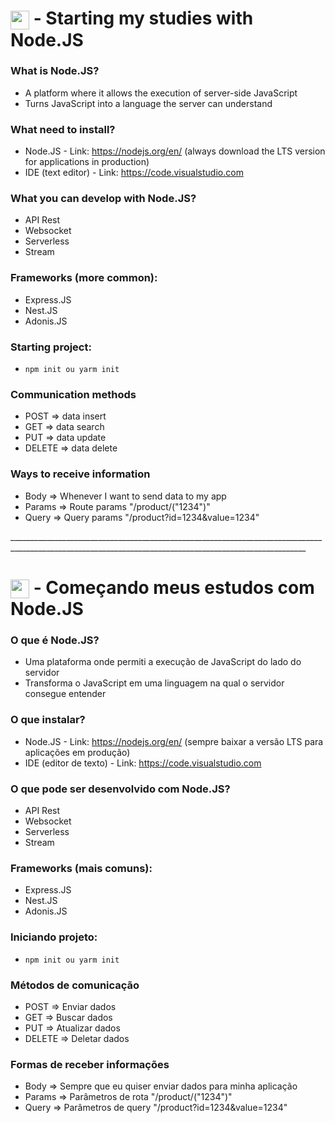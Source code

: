
# <img align="center" width="30" src="https://cdn-icons-png.flaticon.com/512/197/197484.png"> - Starting my studies with Node.JS 

### What is Node.JS?
  - A platform where it allows the execution of server-side JavaScript
  - Turns JavaScript into a language the server can understand
  
### What need to install?
  - Node.JS - Link: https://nodejs.org/en/ (always download the LTS version for applications in production)
  - IDE (text editor) - Link: https://code.visualstudio.com
  
### What you can develop with Node.JS?
  - API Rest
  - Websocket
  - Serverless
  - Stream

### Frameworks (more common):
  - Express.JS 
  - Nest.JS
  - Adonis.JS

### Starting project:
  - `npm init ou yarm init`

### Communication methods
- POST => data insert
- GET => data search
- PUT => data update
- DELETE => data delete

### Ways to receive information
- Body => Whenever I want to send data to my app
- Params => Route params "/product/("1234")"
- Query => Query params "/product?id=1234&value=1234"

<span>________________________________________________________________________________________________________________________________________________________</span>

# <img align="center" width="30" src="https://cdn-icons-png.flaticon.com/512/7826/7826359.png"> - Começando meus estudos com Node.JS

### O que é Node.JS?
  - Uma plataforma onde permiti a execução de JavaScript do lado do servidor
  - Transforma o JavaScript em uma linguagem na qual o servidor consegue entender
  
### O que instalar?
  - Node.JS - Link: https://nodejs.org/en/ (sempre baixar a versão LTS para aplicações em produção)
  - IDE (editor de texto) - Link: https://code.visualstudio.com
  
### O que pode ser desenvolvido com Node.JS?
  - API Rest
  - Websocket
  - Serverless
  - Stream

### Frameworks (mais comuns):
  - Express.JS 
  - Nest.JS
  - Adonis.JS
  
### Iniciando projeto:
  - `npm init ou yarm init`

### Métodos de comunicação
- POST => Enviar dados
- GET => Buscar dados
- PUT => Atualizar dados
- DELETE => Deletar dados

### Formas de receber informações
- Body => Sempre que eu quiser enviar dados para minha aplicação
- Params => Parâmetros de rota "/product/("1234")"
- Query => Parâmetros de query "/product?id=1234&value=1234"
